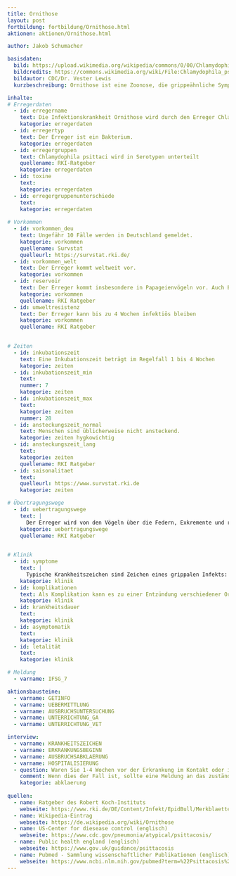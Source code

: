 ```yaml
---
title: Ornithose
layout: post
fortbildung: fortbildung/Ornithose.html
aktionen: aktionen/Ornithose.html

author: Jakob Schumacher

basisdaten:
  bild: https://upload.wikimedia.org/wikipedia/commons/0/00/Chlamydophila_psittaci_FA_stain.jpg
  bildcredits: https://commons.wikimedia.org/wiki/File:Chlamydophila_psittaci_FA_stain.jpg
  bildautor: CDC/Dr. Vester Lewis
  kurzbeschreibung: Ornithose ist eine Zoonose, die grippeähnliche Symptome verursacht. Der Erreger ist üblicherweise in Vögeln zu finden. 

inhalte:  
# Erregerdaten
  - id: erregername
    text: Die Infektionskrankheit Ornithose wird durch den Erreger Chlamydophila psittaci hervorgerufen. 
    kategorie: erregerdaten
  - id: erregertyp
    text: Der Erreger ist ein Bakterium. 
    kategorie: erregerdaten
  - id: erregergruppen
    text: Chlamydophila psittaci wird in Serotypen unterteilt
    quellename: RKI-Ratgeber 
    kategorie: erregerdaten
  - id: toxine
    text: 
    kategorie: erregerdaten
  - id: erregergruppenunterschiede
    text: 
    kategorie: erregerdaten
    
# Vorkommen
  - id: vorkommen_deu
    text: Ungefähr 10 Fälle werden in Deutschland gemeldet.
    kategorie: vorkommen
    quellename: Survstat
    quelleurl: https://survstat.rki.de/
  - id: vorkommen_welt
    text: Der Erreger kommt weltweit vor.
    kategorie: vorkommen
  - id: reservoir
    text: Der Erreger kommt insbesondere in Papageienvögeln vor. Auch Enten, Truthühner und Tauben sind eine wichtige Infektionsquelle. Andere Vogelarten und Säugetiere können ebenfalls betroffen sein.
    kategorie: vorkommen
    quellename: RKI Ratgeber
  - id: umweltresistenz
    text: Der Erreger kann bis zu 4 Wochen infektiös bleiben
    kategorie: vorkommen 
    quellename: RKI Ratgeber 

    
# Zeiten
  - id: inkubationszeit
    text: Eine Inkubationszeit beträgt im Regelfall 1 bis 4 Wochen
    kategorie: zeiten
  - id: inkubationszeit_min
    text: 
    nummer: 7
    kategorie: zeiten
  - id: inkubationszeit_max
    text:
    kategorie: zeiten
    nummer: 28
  - id: ansteckungszeit_normal
    text: Menschen sind üblicherweise nicht ansteckend.
    kategorie: zeiten hygkowichtig
  - id: ansteckungszeit_lang 
    text: 
    kategorie: zeiten
    quellename: RKI Ratgeber
  - id: saisonalitaet
    text: 
    quelleurl: https://www.survstat.rki.de
    kategorie: zeiten

# Übertragungswege
  - id: uebertragungswege
    text: | 
      Der Erreger wird von den Vögeln über die Federn, Exkremente und respiratorischen Sekreten übertragen. Die Übertragung erfolgt aerogen. Eine Übertragung von Mensch zu Mensch ist äußert unwahrscheinlich. 
    kategorie: uebertragungswege 
    quellename: RKI Ratgeber
    

# Klinik
  - id: symptome
    text: |
      Typische Krankheitszeichen sind Zeichen eines grippalen Infekts: hohes Fieber, Muskelschmerzen, uneindeutige Hauterscheinungen. Im weiteren Verlauf kann ein Lungenentzündung entstehen. 
    kategorie: klinik
  - id: komplikationen
    text: Als Komplikation kann es zu einer Entzündung verschiedener Organe kommen, zum Beispiel zu einer Herzklappenentzündung oder Herzmuskelentzündung.
    kategorie: klinik
  - id: krankheitsdauer
    text: 
    kategorie: klinik
  - id: asymptomatik
    text: 
    kategorie: klinik
  - id: letalität
    text: 
    kategorie: klinik

# Meldung
  - varname: IFSG_7

aktionsbausteine:
  - varname: GETINFO
  - varname: UEBERMITTLUNG
  - varname: AUSBRUCHSUNTERSUCHUNG
  - varname: UNTERRICHTUNG_GA
  - varname: UNTERRICHTUNG_VET

interview:     
  - varname: KRANKHEITSZEICHEN
  - varname: ERKRANKUNGSBEGINN
  - varname: AUSBRUCHSABKLAERUNG
  - varname: HOSPITALISIERUNG
  - question: Waren Sie 1-4 Wochen vor der Erkrankung im Kontakt oder in der Nähe von Vögeln
    comment: Wenn dies der Fall ist, sollte eine Meldung an das zuständige Veterinäramt erfolgen. 
    kategorie: abklaerung
  
quellen:
  - name: Ratgeber des Robert Koch-Instituts
    webseite: https://www.rki.de/DE/Content/Infekt/EpidBull/Merkblaetter/Ratgeber_Chlamydiosen_Teil2.html
  - name: Wikipedia-Eintrag
    webseite: https://de.wikipedia.org/wiki/Ornithose
  - name: US-Center for diesease control (englisch)
    webseite: https://www.cdc.gov/pneumonia/atypical/psittacosis/
  - name: Public health england (englisch)
    webseite: https://www.gov.uk/guidance/psittacosis
  - name: Pubmed - Sammlung wissenschaftlicher Publikationen (englisch)
    webseite: https://www.ncbi.nlm.nih.gov/pubmed?term=%22Psittacosis%22%5BMesh%5D
---
```

